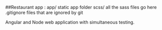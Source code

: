 ##Restaurant app :
    app/ static app folder
    scss/ all the sass files go here 
    .gitignore files that are ignored by git
    
Angular and Node web application with simultaneous testing.